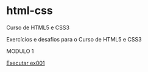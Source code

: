 # html-css
 Curso de HTML5 e CSS3

 Exercícios e desafios para o Curso de HTML5 e CSS3

 MODULO 1

 <a href="https//jarbasaj.github.io/html-css/exercicios/modulo1/ex001">Executar ex001</a>
